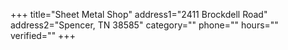 +++
title="Sheet Metal Shop"
address1="2411 Brockdell Road"
address2="Spencer, TN 38585"
category=""
phone=""
hours=""
verified=""
+++
